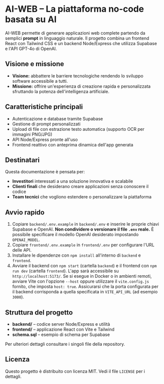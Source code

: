 # AI-WEB – La piattaforma no-code basata su AI

AI-WEB permette di generare applicazioni web complete partendo da semplici **prompt** in linguaggio naturale.
Il progetto combina un frontend React con Tailwind CSS e un backend Node/Express
che utilizza Supabase e l'API GPT-4o di OpenAI.

## Visione e missione
- **Visione:** abbattere le barriere tecnologiche rendendo lo sviluppo software accessibile a tutti.
- **Missione:** offrire un'esperienza di creazione rapida e personalizzata sfruttando la potenza dell'intelligenza artificiale.

## Caratteristiche principali
- Autenticazione e database tramite Supabase
- Gestione di prompt personalizzati
- Upload di file con estrazione testo automatica
  (supporto OCR per immagini PNG/JPG)
- API Node/Express pronte all'uso
- Frontend reattivo con anteprima dinamica dell'app generata

## Destinatari
Questa documentazione è pensata per:
- **Investitori** interessati a una soluzione innovativa e scalabile
- **Clienti finali** che desiderano creare applicazioni senza conoscere il codice
- **Team tecnici** che vogliono estendere o personalizzare la piattaforma

## Avvio rapido
1. Copiare `backend/.env.example` in `backend/.env` e inserire le proprie chiavi
   Supabase e OpenAI. **Non condividere o versionare il file `.env` reale.**
   È possibile specificare il modello OpenAI desiderato impostando `OPENAI_MODEL`.
2. Copiare `frontend/.env.example` in `frontend/.env` per configurare l'URL delle API.
3. Installare le dipendenze con `npm install` all'interno di `backend` e `frontend`.
4. Avviare il backend con `npm start` (cartella `backend`) e il frontend con
   `npm run dev` (cartella `frontend`).
   L'app sarà accessibile su `http://localhost:5173/`. Se si esegue in Docker o
   in ambienti remoti, avviare Vite con l'opzione `--host` oppure utilizzare il
   `vite.config.js` fornito, che imposta `host: true`.
   Assicurarsi che la porta configurata per il backend corrisponda a quella
   specificata in `VITE_API_URL` (ad esempio `3000`).

## Struttura del progetto
- **backend/** – codice server Node/Express e utilità
- **frontend/** – applicazione React con Vite e Tailwind
- **schema.sql** – esempio di schema per Supabase

Per ulteriori dettagli consultare i singoli file della repository.

## Licenza

Questo progetto è distribuito con licenza MIT. Vedi il file `LICENSE` per i dettagli.

